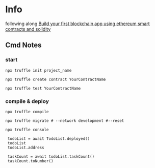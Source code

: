 # Info

following along [Build your first blockchain app using ethereum smart contracts and solidity](https://www.youtube.com/watch?v=coQ5dg8wM2o)

## Cmd Notes

### start

`npx truffle init project_name`

`npx truffle create contract YourContractName`

`npx truffle test YourContractName`

### compile & deploy

`npx truffle compile`

`npx truffle migrate # --network development #--reset`

`npx truffle console`

```
 todoList = await TodoList.deployed()
 todoList
 todoList.address

 taskCount = await todoList.taskCount()
 taskCount.toNumber()
```

